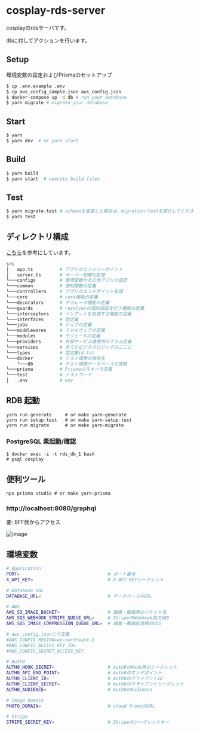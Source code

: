 # cosplay-rds-server

cosplayのrdsサーバです。

dbに対してアクションを行います。

## Setup

環境変数の設定およびPrismaのセットアップ

```sh
$ cp .env.example .env
$ cp aws_config_sample.json aws_config.json
$ docker-compose up -d db # run your database
$ yarn migrate # migrate your database
```

## Start

```sh
$ yarn
$ yarn dev  # or yarn start
```

## Build

```sh
$ yarn build
$ yarn start  # execute build files
```

## Test

```sh
$ yarn migrate:test # schemaを変更した場合は、migration:testを実行してください。
$ yarn test
```

## ディレクトリ構成

[こちら](https://softwareontheroad.com/ideal-nodejs-project-structure/)を参考にしています。

```sh
src
│   app.ts          # アプリのエントリーポイント
│   server.ts       # サーバー初期化処理
└───configs         # 環境変数やその他アプリの設定
└───common          # 便利関数の定義
└───controllers     # アプリのエンドポイント処理
└───core            # core機能の定義
└───decorators      # デコレータ機能の定義
└───guards          # resolverの個別認証を行う機能の定義
└───interceptors    # インプットを処理する機能の定義
└───interfaces      # 型定義
└───jobs            # ジョブの定義
└───middlewares     # ミドルウェアの定義
└───modules         # モジュールの定義
└───providers       # 外部サービス連携用のクラス定義
└───services        # 全てのビジネスロジックはここに
└───types           # 型定義(d.ts)
└───docker          # テスト環境の保存先
    └───db          # テスト環境データベースの情報
└───prisma          # Prismaのスキーマ定義
└───test            # テストコード
│   .env            # env
```

## RDB 起動

```shell
yarn run generate     # or make yarn-generate
yarn run setup:test   # or make yarn-setup-test
yarn run migrate      # or make yarn-migrate
```

### PostgreSQL 素起動/確認

```shell
$ docker exec -i -t rds_db_1 bash
# psql cosplay
```

## 便利ツール

```shell
npx prisma studio # or make yarn-prisma
```

### http://localhost:8080/graphql

要: BFF側からアクセス

![image](https://user-images.githubusercontent.com/6259384/109421074-221c8e80-7a19-11eb-961f-2ed55e8c24cc.png)

## 環境変数

```sh
# Application
PORT=                                 # ポート番号
X_API_KEY=                            # X-API-KEYシークレット

# Database URL
DATABASE_URL=                         # データベースのURL

# AWS
AWS_S3_IMAGE_BUCKET=                  # 画像・動画用のバケット名
AWS_SQS_WEBHOOK_STRIPE_QUEUE_URL=     # StripeのWebhook用のSQS
AWS_SQS_IMAGE_COMPRESSION_QUEUE_URL=  # 画像・動画処理用のSQS

# aws_config.jsonにて定義
#AWS_CONFIG_REGION=ap-northeast-1
#AWS_CONFIG_ACCESS_KEY_ID=
#AWS_CONFIG_SECRET_ACCESS_KEY

# Auth0
AUTH0_HOOK_SECRET=                    # Auth0のHook用のシークレット
AUTH0_API_END_POINT=                  # Auth0のエンドポイント
AUTH0_CLIENT_ID=                      # Auth0のクライアントID
AUTH0_CLIENT_SECRET=                  # Auth0のクライアントシークレット
AUTH0_AUDIENCE=                       # Auth0のAudience

# Image Domain
PHOTO_DOMAIN=                         # cloud frontのURL

# Stripe
STRIPE_SECRET_KEY=                    # Stripeのシークレットキー
```
